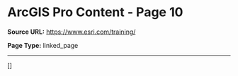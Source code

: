 # ArcGIS Pro Content - Page 10

**Source URL:** https://www.esri.com/training/

**Page Type:** linked_page

---

[]